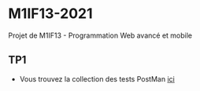 # M1IF13-2021

Projet de M1IF13 - Programmation Web avancé et mobile

## TP1
- Vous trouvez la collection des tests PostMan [ici](https://forge.univ-lyon1.fr/p1400298/m1if13-2021/-/blob/master/users/MIF03.postman_collection.json)
